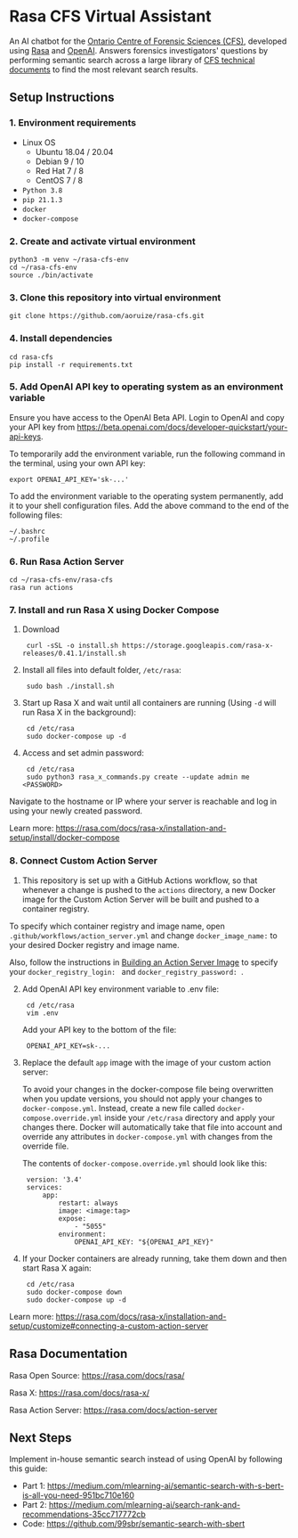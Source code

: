 # Rasa CFS Virtual Assistant

An AI chatbot for the [Ontario Centre of Forensic Sciences (CFS)](https://www.mcscs.jus.gov.on.ca/english/centre_forensic/CFS_intro.html), developed using [Rasa](https://rasa.com) and [OpenAI](https://beta.openai.com). Answers forensics investigators' questions by performing semantic search across a large library of [CFS technical documents](https://www.mcscs.jus.gov.on.ca/english/centre_forensic/InformationforInvestigatorsSubmitters/TechnicalInformationSheets/CFS_tech_sheets.html) to find the most relevant search results.

## Setup Instructions

### 1. Environment requirements

- Linux OS
    - Ubuntu 18.04 / 20.04
    - Debian 9 / 10
    - Red Hat 7 / 8
    - CentOS 7 / 8
- `Python 3.8`
- `pip 21.1.3`
- `docker`
- `docker-compose`

### 2. Create and activate virtual environment

    python3 -m venv ~/rasa-cfs-env
    cd ~/rasa-cfs-env
    source ./bin/activate

### 3. Clone this repository into virtual environment
    
    git clone https://github.com/aoruize/rasa-cfs.git

### 4. Install dependencies

    cd rasa-cfs
    pip install -r requirements.txt

### 5. Add OpenAI API key to operating system as an environment variable 

Ensure you have access to the OpenAI Beta API. Login to OpenAI and copy your API key from https://beta.openai.com/docs/developer-quickstart/your-api-keys. 

To temporarily add the environment variable, run the following command in the terminal, using your own API key: 

    export OPENAI_API_KEY='sk-...'

To add the environment variable to the operating system permanently, add it to your shell configuration files. Add the above command to the end of the following files:

    ~/.bashrc
    ~/.profile

### 6. Run Rasa Action Server 

    cd ~/rasa-cfs-env/rasa-cfs
    rasa run actions

### 7. Install and run Rasa X using Docker Compose

1. Download
    
        curl -sSL -o install.sh https://storage.googleapis.com/rasa-x-releases/0.41.1/install.sh

2. Install all files into default folder, `/etc/rasa`:

        sudo bash ./install.sh 

3. Start up Rasa X and wait until all containers are running (Using `-d` will run Rasa X in the background):

        cd /etc/rasa
        sudo docker-compose up -d

4. Access and set admin password:

        cd /etc/rasa
        sudo python3 rasa_x_commands.py create --update admin me <PASSWORD>

Navigate to the hostname or IP where your server is reachable and log in using your newly created password.

Learn more: https://rasa.com/docs/rasa-x/installation-and-setup/install/docker-compose

### 8. Connect Custom Action Server

1. This repository is set up with a GitHub Actions workflow, so that whenever a change is pushed to the `actions` directory, a new Docker image for the Custom Action Server will be built and pushed to a container registry.

To specify which container registry and image name, open `.github/workflows/action_server.yml` and change `docker_image_name:` to your desired Docker registry and image name. 

Also, follow the instructions in [Building an Action Server Image](https://rasa.com/docs/rasa/how-to-deploy/#building-an-action-server-image) to specify your `docker_registry_login: ` and `docker_registry_password: `. 

2. Add OpenAI API key environment variable to .env file:

        cd /etc/rasa
        vim .env
    
    Add your API key to the bottom of the file:

        OPENAI_API_KEY=sk-...

3. Replace the default `app` image with the image of your custom action server:

    To avoid your changes in the docker-compose file being overwritten when you update versions, you should not apply your changes to `docker-compose.yml`. Instead, create a new file called `docker-compose.override.yml` inside your `/etc/rasa` directory and apply your changes there. Docker will automatically take that file into account and override any attributes in `docker-compose.yml` with changes from the override file.

    The contents of `docker-compose.override.yml` should look like this:

        version: '3.4'
        services:
            app:
                restart: always
                image: <image:tag>
                expose:
                    - "5055"
                environment:
                    OPENAI_API_KEY: "${OPENAI_API_KEY}"

3. If your Docker containers are already running, take them down and then start Rasa X again:

        cd /etc/rasa
        sudo docker-compose down
        sudo docker-compose up -d

Learn more: https://rasa.com/docs/rasa-x/installation-and-setup/customize#connecting-a-custom-action-server 

## Rasa Documentation

Rasa Open Source: https://rasa.com/docs/rasa/

Rasa X: https://rasa.com/docs/rasa-x/

Rasa Action Server: https://rasa.com/docs/action-server

## Next Steps

Implement in-house semantic search instead of using OpenAI by following this guide:

- Part 1: https://medium.com/mlearning-ai/semantic-search-with-s-bert-is-all-you-need-951bc710e160
- Part 2: https://medium.com/mlearning-ai/search-rank-and-recommendations-35cc717772cb
- Code: https://github.com/99sbr/semantic-search-with-sbert 